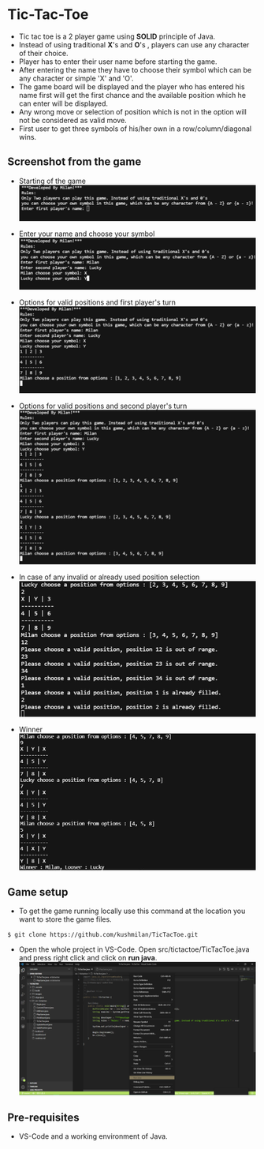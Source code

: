 # Tic-Tac-Toe

- Tic tac toe is a 2 player game using **SOLID** principle of Java.
- Instead of using traditional **X**'s and **O**'s , players can use any character of their choice.
- Player has to enter their user name before starting the game.
- After entering the name they have to choose their symbol which can be any character or simple 'X' and 'O'.
- The game board will be displayed and the player who has entered his name first will get the first chance and the available position which he can enter will be displayed. 
- Any wrong move or selection of position which is not in the option will not be considered as valid move.
- First user to get three symbols of his/her own in a row/column/diagonal wins.

## Screenshot from the game

- Starting of the game 
![Start!](/images/1.JPG "start")

- Enter your name and choose your symbol
![Choose name!](/images/2.JPG "Choose name and symbol")

- Options for valid positions and first player's turn
![First!](/images/3.JPG "First player's ture")

- Options for valid positions and second player's turn
![Second!](/images/4.JPG "Second player's ture")

- In case of any invalid or already used position selection
![Invalid!](/images/5.JPG "Use valid position")

- Winner 
![Winner!](/images/6.JPG "Winner")


## Game setup 

- To get the game running locally use this command at the location you want to store the game files.
```
$ git clone https://github.com/kushmilan/TicTacToe.git
```

- Open the whole project in VS-Code. Open src/tictactoe/TicTacToe.java and press right click and click on **run java**.
![Setup!](/images/7.png "Setup")


## Pre-requisites

- VS-Code and a working environment of Java.